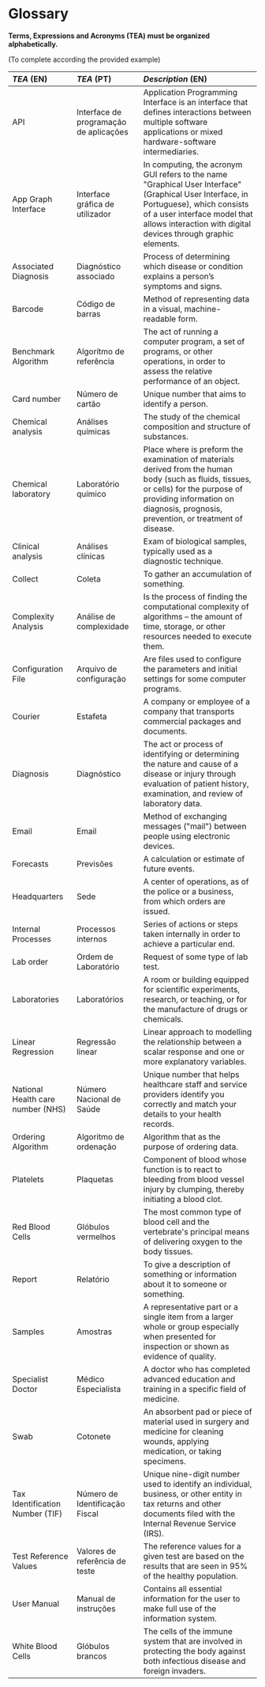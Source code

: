 # Glossary

**Terms, Expressions and Acronyms (TEA) must be organized alphabetically.**

(To complete according the provided example)

| **_TEA_** (EN)  | **_TEA_** (PT) | **_Description_** (EN)                                           |                                       
|:------------------------|:-----------------|:--------------------------------------------|
| API | Interface de programação de aplicações | Application Programming Interface is an interface that defines interactions between multiple software applications or mixed hardware-software intermediaries.|
|App Graph Interface | Interface gráfica de utilizador | In computing, the acronym GUI refers to the name "Graphical User Interface" (Graphical User Interface, in Portuguese), which consists of a user interface model that allows interaction with digital devices through graphic elements. |
| Associated Diagnosis | Diagnóstico associado | Process of determining which disease or condition explains a person’s symptoms and signs. |
| Barcode | Código de barras | Method of representing data in a visual, machine-readable form. |
| Benchmark Algorithm | Algorítmo de referência | The act of running a computer program, a set of programs, or other operations, in order to assess the relative performance of an object. |
| Card number | Número de cartão | Unique number that aims to identify a person. |
| Chemical analysis | Análises químicas | The study of the chemical composition and structure of substances. |
| Chemical laboratory | Laboratório químico | Place where is preform the examination of materials derived from the human body (such as fluids, tissues, or cells) for the purpose of providing information on diagnosis, prognosis, prevention, or treatment of disease. |
| Clinical analysis | Análises clínicas | Exam of biological samples, typically used as a diagnostic technique. |
| Collect | Coleta | To gather an accumulation of something. |
| Complexity Analysis | Análise de complexidade | Is the process of finding the computational complexity of algorithms – the amount of time, storage, or other resources needed to execute them. |
| Configuration File | Arquivo de configuração | Are files used to configure the parameters and initial settings for some computer programs. |
| Courier | Estafeta | A company or employee of a company that transports commercial packages and documents. |
| Diagnosis | Diagnóstico | The act or process of identifying or determining the nature and cause of a disease or injury through evaluation of patient history, examination, and review of laboratory data. |
| Email | Email | Method of exchanging messages ("mail") between people using electronic devices. |
| Forecasts | Previsões | A calculation or estimate of future events. |
| Headquarters | Sede | A center of operations, as of the police or a business, from which orders are issued. |
| Internal Processes | Processos internos | Series of actions or steps taken internally in order to achieve a particular end. |
| Lab order | Ordem de Laboratório | Request of some type of lab test. |
| Laboratories | Laboratórios | A room or building equipped for scientific experiments, research, or teaching, or for the manufacture of drugs or chemicals. |
| Linear Regression | Regressão linear | Linear approach to modelling the relationship between a scalar response and one or more explanatory variables. |
| National Health care number (NHS) | Número Nacional de Saúde | Unique number that helps healthcare staff and service providers identify you correctly and match your details to your health records. |
| Ordering Algorithm | Algoritmo de ordenação | Algorithm that as the purpose of ordering data. |
| Platelets | Plaquetas | Component of blood whose function is to react to bleeding from blood vessel injury by clumping, thereby initiating a blood clot. |
| Red Blood Cells | Glóbulos vermelhos | The most common type of blood cell and the vertebrate's principal means of delivering oxygen to the body tissues. |
| Report | Relatório | To give a description of something or information about it to someone or something. |
| Samples | Amostras | A representative part or a single item from a larger whole or group especially when presented for inspection or shown as evidence of quality. |
| Specialist Doctor | Médico Especialista | A doctor who has completed advanced education and training in a specific field of medicine. |
| Swab | Cotonete | An absorbent pad or piece of material used in surgery and medicine for cleaning wounds, applying medication, or taking specimens. |
| Tax Identification Number (TIF) | Número de Identificação Fiscal | Unique nine-digit number used to identify an individual, business, or other entity in tax returns and other documents filed with the Internal Revenue Service (IRS). |
| Test Reference Values | Valores de referência de teste | The reference values for a given test are based on the results that are seen in 95% of the healthy population. |
| User Manual | Manual de instruções | Contains all essential information for the user to make full use of the information system. |
| White Blood Cells | Glóbulos brancos | The cells of the immune system that are involved in protecting the body against both infectious disease and foreign invaders. |




